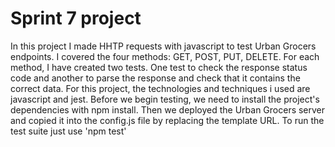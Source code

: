 # Sprint 7 project
In this project I made HHTP requests with javascript to test Urban Grocers endpoints. I covered the four methods: GET, POST, PUT, DELETE. For each method, I have created two tests. One test to check the response status code and another to parse the response and check that it contains the correct data. 
For this project, the technologies and techniques i used are javascript and jest.
Before we begin testing, we need to install the project's dependencies with npm install.
Then we deployed the Urban Grocers server and copied it into the config.js file by replacing the template URL. 
To run the test suite just use 'npm test'